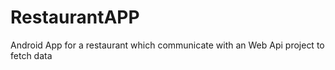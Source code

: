 # RestaurantAPP
Android App for a restaurant which communicate with an Web Api project to fetch data
